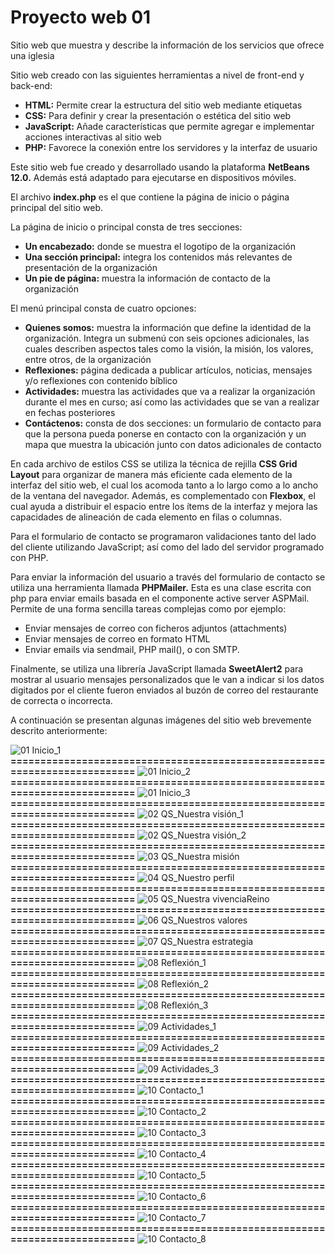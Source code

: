 # Proyecto web 01
Sitio web que muestra y describe la información de los servicios que ofrece una iglesia

Sitio web creado con las siguientes herramientas a nivel de front-end y back-end:

- **HTML:**	Permite crear la estructura del sitio web mediante etiquetas
- **CSS:**	Para definir y crear la presentación o estética del sitio web
- **JavaScript:**	Añade características que permite agregar e implementar acciones interactivas al sitio web
- **PHP:**	Favorece la conexión entre los servidores y la interfaz de usuario

Este sitio web fue creado y desarrollado usando la plataforma **NetBeans 12.0.** Además está adaptado para ejecutarse en dispositivos móviles.

El archivo **index.php** es el que contiene la página de inicio o página principal del sitio web.

La página de inicio o principal consta de tres secciones: 
- **Un encabezado:**	donde se muestra el logotipo de la organización
- **Una sección principal:**	integra los contenidos más relevantes de presentación de la organización 
- **Un pie de página:** 	muestra la información de contacto de la organización

El menú principal consta de cuatro opciones: 
- **Quienes somos:**	muestra la información que define la identidad de la organización. Integra un submenú con seis opciones adicionales, las cuales describen aspectos tales como la visión, la misión, los valores, entre otros, de la organización
- **Reflexiones:**	página dedicada a publicar artículos, noticias, mensajes y/o reflexiones con contenido bíblico
- **Actividades:**	muestra las actividades que va a realizar la organización durante el mes en curso; así como las actividades que se van a realizar en fechas posteriores 
- **Contáctenos:**	consta de dos secciones: un formulario de contacto para que la persona pueda ponerse en contacto con la organización y un mapa que muestra la ubicación junto con datos adicionales de contacto

En cada archivo de estilos CSS se utiliza la técnica de rejilla **CSS Grid Layout** para organizar de manera más eficiente cada elemento de la interfaz del sitio web, el cual los acomoda tanto a lo largo como a lo ancho de la ventana del navegador. Además, es complementado con **Flexbox**, el cual ayuda a distribuir el espacio entre los ítems de la interfaz y mejora las capacidades de alineación de cada elemento en filas o columnas.

Para el formulario de contacto se programaron validaciones tanto del lado del cliente utilizando JavaScript; así como del lado del servidor programado con PHP.

Para enviar la información del usuario a través del formulario de contacto se utiliza una herramienta  llamada **PHPMailer.** Esta es una clase escrita con php para enviar emails basada en el componente active server ASPMail. Permite de una forma sencilla tareas complejas como por ejemplo:
- Enviar mensajes de correo con ficheros adjuntos (attachments) 
- Enviar mensajes de correo en formato HTML 
- Enviar emails via sendmail, PHP mail(), o con SMTP.

Finalmente, se utiliza una librería JavaScript llamada **SweetAlert2** para mostrar al usuario mensajes personalizados que le van a indicar si los datos digitados por el cliente fueron enviados al buzón de correo del restaurante de  correcta o incorrecta.

A continuación se presentan algunas imágenes del sitio web brevemente descrito anteriormente:

![01  Inicio_1](https://github.com/misproyectosweb/proyecto-web-01/assets/98922137/070dddf3-d201-4478-a03a-c6904848e843)
**==========================================================================**
![01  Inicio_2](https://github.com/misproyectosweb/proyecto-web-01/assets/98922137/78b5f2fb-e6b8-4b85-8606-4a45e958894d)
**==========================================================================**
![01  Inicio_3](https://github.com/misproyectosweb/proyecto-web-01/assets/98922137/a3b795fc-62cc-423a-a359-dbb2b9edf150)
**==========================================================================**
![02  QS_Nuestra visión_1](https://github.com/misproyectosweb/proyecto-web-01/assets/98922137/3e628051-7766-4548-b366-02138887710f)
**==========================================================================**
![02  QS_Nuestra visión_2](https://github.com/misproyectosweb/proyecto-web-01/assets/98922137/a5b3caeb-d4f2-4a05-98d1-e8316e8b6de4)
**==========================================================================**
![03  QS_Nuestra misión](https://github.com/misproyectosweb/proyecto-web-01/assets/98922137/8882809d-0d1f-48cd-8b4b-d884bde0e603)
**==========================================================================**
![04  QS_Nuestro perfil](https://github.com/misproyectosweb/proyecto-web-01/assets/98922137/1d9347f4-e324-44a5-a44a-8db582a43e82)
**==========================================================================**
![05  QS_Nuestra vivenciaReino](https://github.com/misproyectosweb/proyecto-web-01/assets/98922137/d3d7448b-6b4c-435a-8221-76a9a155bc4a)
**==========================================================================**
![06  QS_Nuestros valores](https://github.com/misproyectosweb/proyecto-web-01/assets/98922137/06b861b5-4a8b-45d6-bdf3-602c9481aaf6)
**==========================================================================**
![07  QS_Nuestra estrategia](https://github.com/misproyectosweb/proyecto-web-01/assets/98922137/b970e191-4001-4e27-b26f-1142f5909576)
**==========================================================================**
![08  Reflexión_1](https://github.com/misproyectosweb/proyecto-web-01/assets/98922137/81fe4a54-9eed-43b7-bc85-55fc4a5300df)
**==========================================================================**
![08  Reflexión_2](https://github.com/misproyectosweb/proyecto-web-01/assets/98922137/98cef37f-e17f-4787-9614-96c5cc9206b1)
**==========================================================================**
![08  Reflexión_3](https://github.com/misproyectosweb/proyecto-web-01/assets/98922137/04521347-4a1d-406e-8676-d303b215bc6e)
**==========================================================================**
![09  Actividades_1](https://github.com/misproyectosweb/proyecto-web-01/assets/98922137/0da78519-aa99-4105-8d3c-709394825264)
**==========================================================================**
![09  Actividades_2](https://github.com/misproyectosweb/proyecto-web-01/assets/98922137/23fbbf01-7d87-4d4c-a882-aca7a1394b76)
**==========================================================================**
![09  Actividades_3](https://github.com/misproyectosweb/proyecto-web-01/assets/98922137/796daa54-fd08-4309-baea-6e0ba192394a)
**==========================================================================**
![10  Contacto_1](https://github.com/misproyectosweb/proyecto-web-01/assets/98922137/abeb4db6-39f5-42b4-af10-872a676bd264)
**==========================================================================**
![10  Contacto_2](https://github.com/misproyectosweb/proyecto-web-01/assets/98922137/b67ba119-e0de-483e-9d1f-40586bdc30bd)
**==========================================================================**
![10  Contacto_3](https://github.com/misproyectosweb/proyecto-web-01/assets/98922137/ae15cf01-120e-4cff-8ed9-f0c6729e32f1)
**==========================================================================**
![10  Contacto_4](https://github.com/misproyectosweb/proyecto-web-01/assets/98922137/6aa5fa36-a1f1-4d37-be22-2f9beb21d585)
**==========================================================================**
![10  Contacto_5](https://github.com/misproyectosweb/proyecto-web-01/assets/98922137/c2646809-127c-4eae-afde-2bf6b8908b61)
**==========================================================================**
![10  Contacto_6](https://github.com/misproyectosweb/proyecto-web-01/assets/98922137/61eed3d9-fabe-4cfd-bf3a-465b3168a0a3)
**==========================================================================**
![10  Contacto_7](https://github.com/misproyectosweb/proyecto-web-01/assets/98922137/094272d3-1150-4e40-8791-92d2af59184d)
**==========================================================================**
![10  Contacto_8](https://github.com/misproyectosweb/proyecto-web-01/assets/98922137/2014e86f-396b-4d27-ad99-3bad04cfc902)
